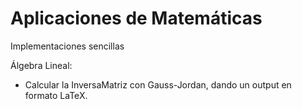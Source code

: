 # Aplicaciones de Matemáticas
Implementaciones sencillas


Álgebra Lineal:
- Calcular la InversaMatriz con Gauss-Jordan, dando un output en formato LaTeX.	
